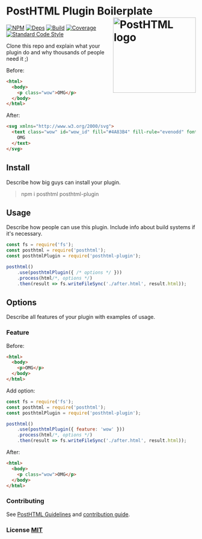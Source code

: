 # PostHTML Plugin Boilerplate <img align="right" width="220" height="200" title="PostHTML logo" src="http://posthtml.github.io/posthtml/logo.svg">

[![NPM][npm]][npm-url]
[![Deps][deps]][deps-url]
[![Build][build]][build-badge]
[![Coverage][cover]][cover-badge]
[![Standard Code Style][style]][style-url]

Clone this repo and explain what your plugin do and why thousands of people need it ;)

Before:
``` html
<html>
  <body>
    <p class="wow">OMG</p>
  </body>
</html>
```

After:
``` html
<svg xmlns="http://www.w3.org/2000/svg">
  <text class="wow" id="wow_id" fill="#4A83B4" fill-rule="evenodd" font-family="Verdana">
    OMG
  </text>
</svg>
```

## Install

Describe how big guys can install your plugin.

> npm i posthtml posthtml-plugin

## Usage

Describe how people can use this plugin. Include info about build systems if it's
necessary.

``` js
const fs = require('fs');
const posthtml = require('posthtml');
const posthtmlPlugin = require('posthtml-plugin');

posthtml()
    .use(posthtmlPlugin({ /* options */ }))
    .process(html/*, options */)
    .then(result => fs.writeFileSync('./after.html', result.html));
```

## Options

Describe all features of your plugin with examples of usage.

### Feature
Before:
``` html
<html>
  <body>
    <p>OMG</p>
  </body>
</html>
```
Add option:
``` js
const fs = require('fs');
const posthtml = require('posthtml');
const posthtmlPlugin = require('posthtml-plugin');

posthtml()
    .use(posthtmlPlugin({ feature: 'wow' }))
    .process(html/*, options */)
    .then(result => fs.writeFileSync('./after.html', result.html));
```
After:
``` html
<html>
  <body>
    <p class="wow">OMG</p>
  </body>
</html>
```

### Contributing

See [PostHTML Guidelines](https://github.com/posthtml/posthtml/tree/master/docs) and [contribution guide](CONTRIBUTING.md).

### License [MIT](LICENSE)

[npm]: https://img.shields.io/npm/v/posthtml.svg
[npm-url]: https://npmjs.com/package/posthtml

[deps]: https://david-dm.org/posthtml/posthtml.svg
[deps-url]: https://david-dm.org/posthtml/posthtml

[style]: https://img.shields.io/badge/code%20style-standard-yellow.svg
[style-url]: http://standardjs.com/

[build]: https://travis-ci.org/posthtml/posthtml.svg?branch=master
[build-badge]: https://travis-ci.org/posthtml/posthtml?branch=master

[cover]: https://coveralls.io/repos/posthtml/posthtml/badge.svg?branch=master
[cover-badge]: https://coveralls.io/r/posthtml/posthtml?branch=master
